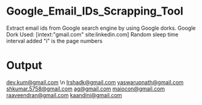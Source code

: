 # Google_Email_IDs_Scrapping_Tool
Extract email ids from Google search engine by using Google dorks. 
Google Dork Used: [intext:"gmail.com" site:linkedin.com]
Random sleep time interval added
"i" is the page numbers

# Output
dev.kum@gmail.com \n
Irshadk@gmail.com
yaswarupnath@gmail.com
shkumar.5758@gmail.com
ag@gmail.com
maiocon@gmail.com
raaveendran@gmail.com
kaandini@gmail.com
